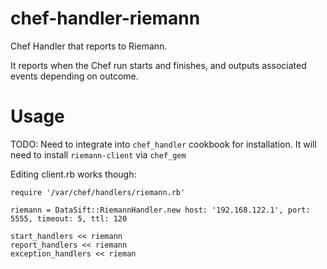# chef-handler-riemann
Chef Handler that reports to Riemann.

It reports when the Chef run starts and finishes, and outputs associated events depending on outcome.

# Usage

TODO: Need to integrate into `chef_handler` cookbook for installation. It will need to install `riemann-client` via `chef_gem`

Editing client.rb works though:

```
require '/var/chef/handlers/riemann.rb'

riemann = DataSift::RiemannHandler.new host: '192.168.122.1', port: 5555, timeout: 5, ttl: 120

start_handlers << riemann
report_handlers << riemann
exception_handlers << rieman
```
